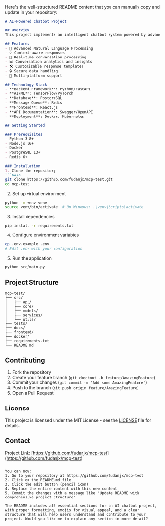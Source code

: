 Here's the well-structured README content that you can manually copy and update in your repository:

```markdown
# AI-Powered Chatbot Project

## Overview
This project implements an intelligent chatbot system powered by advanced natural language processing and machine learning technologies. The chatbot is designed to provide interactive, context-aware responses while maintaining engaging and meaningful conversations.

## Features
- 🤖 Advanced Natural Language Processing
- 💡 Context-aware responses
- 🔄 Real-time conversation processing
- 📊 Conversation analytics and insights
- 🛠️ Customizable response templates
- 🔒 Secure data handling
- 📱 Multi-platform support

## Technology Stack
- **Backend Framework**: Python/FastAPI
- **AI/ML**: TensorFlow/PyTorch
- **Database**: PostgreSQL
- **Message Queue**: Redis
- **Frontend**: React.js
- **API Documentation**: Swagger/OpenAPI
- **Deployment**: Docker, Kubernetes

## Getting Started

### Prerequisites
- Python 3.8+
- Node.js 16+
- Docker
- PostgreSQL 13+
- Redis 6+

### Installation
1. Clone the repository
```bash
git clone https://github.com/fudanjx/mcp-test.git
cd mcp-test
```

2. Set up virtual environment
```bash
python -m venv venv
source venv/bin/activate  # On Windows: .\venv\Scripts\activate
```

3. Install dependencies
```bash
pip install -r requirements.txt
```

4. Configure environment variables
```bash
cp .env.example .env
# Edit .env with your configuration
```

5. Run the application
```bash
python src/main.py
```

## Project Structure
```
mcp-test/
├── src/
│   ├── api/
│   ├── core/
│   ├── models/
│   ├── services/
│   └── utils/
├── tests/
├── docs/
├── frontend/
├── docker/
├── requirements.txt
└── README.md
```

## Contributing
1. Fork the repository
2. Create your feature branch (`git checkout -b feature/AmazingFeature`)
3. Commit your changes (`git commit -m 'Add some AmazingFeature'`)
4. Push to the branch (`git push origin feature/AmazingFeature`)
5. Open a Pull Request

## License
This project is licensed under the MIT License - see the [LICENSE](LICENSE) file for details.

## Contact
Project Link: [https://github.com/fudanjx/mcp-test](https://github.com/fudanjx/mcp-test)
```

You can now:
1. Go to your repository at https://github.com/fudanjx/mcp-test
2. Click on the README.md file
3. Click the edit button (pencil icon)
4. Replace the entire content with this new content
5. Commit the changes with a message like "Update README with comprehensive project structure"

The README includes all essential sections for an AI chatbot project, with proper formatting, emojis for visual appeal, and a clear structure that will help users understand and contribute to your project. Would you like me to explain any section in more detail?
